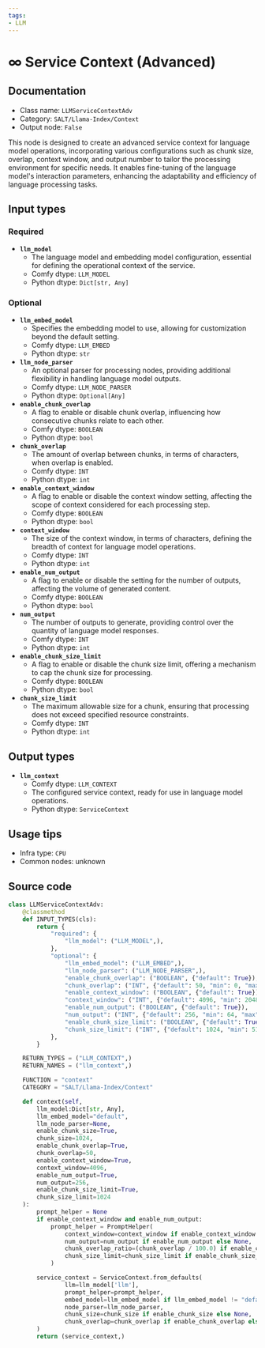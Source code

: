 ```yaml
---
tags:
- LLM
---
```


# ∞ Service Context (Advanced)
## Documentation
- Class name: `LLMServiceContextAdv`
- Category: `SALT/Llama-Index/Context`
- Output node: `False`

This node is designed to create an advanced service context for language model operations, incorporating various configurations such as chunk size, overlap, context window, and output number to tailor the processing environment for specific needs. It enables fine-tuning of the language model's interaction parameters, enhancing the adaptability and efficiency of language processing tasks.
## Input types
### Required
- **`llm_model`**
    - The language model and embedding model configuration, essential for defining the operational context of the service.
    - Comfy dtype: `LLM_MODEL`
    - Python dtype: `Dict[str, Any]`
### Optional
- **`llm_embed_model`**
    - Specifies the embedding model to use, allowing for customization beyond the default setting.
    - Comfy dtype: `LLM_EMBED`
    - Python dtype: `str`
- **`llm_node_parser`**
    - An optional parser for processing nodes, providing additional flexibility in handling language model outputs.
    - Comfy dtype: `LLM_NODE_PARSER`
    - Python dtype: `Optional[Any]`
- **`enable_chunk_overlap`**
    - A flag to enable or disable chunk overlap, influencing how consecutive chunks relate to each other.
    - Comfy dtype: `BOOLEAN`
    - Python dtype: `bool`
- **`chunk_overlap`**
    - The amount of overlap between chunks, in terms of characters, when overlap is enabled.
    - Comfy dtype: `INT`
    - Python dtype: `int`
- **`enable_context_window`**
    - A flag to enable or disable the context window setting, affecting the scope of context considered for each processing step.
    - Comfy dtype: `BOOLEAN`
    - Python dtype: `bool`
- **`context_window`**
    - The size of the context window, in terms of characters, defining the breadth of context for language model operations.
    - Comfy dtype: `INT`
    - Python dtype: `int`
- **`enable_num_output`**
    - A flag to enable or disable the setting for the number of outputs, affecting the volume of generated content.
    - Comfy dtype: `BOOLEAN`
    - Python dtype: `bool`
- **`num_output`**
    - The number of outputs to generate, providing control over the quantity of language model responses.
    - Comfy dtype: `INT`
    - Python dtype: `int`
- **`enable_chunk_size_limit`**
    - A flag to enable or disable the chunk size limit, offering a mechanism to cap the chunk size for processing.
    - Comfy dtype: `BOOLEAN`
    - Python dtype: `bool`
- **`chunk_size_limit`**
    - The maximum allowable size for a chunk, ensuring that processing does not exceed specified resource constraints.
    - Comfy dtype: `INT`
    - Python dtype: `int`
## Output types
- **`llm_context`**
    - Comfy dtype: `LLM_CONTEXT`
    - The configured service context, ready for use in language model operations.
    - Python dtype: `ServiceContext`
## Usage tips
- Infra type: `CPU`
- Common nodes: unknown


## Source code
```python
class LLMServiceContextAdv:
    @classmethod
    def INPUT_TYPES(cls):
        return {
            "required": {
                "llm_model": ("LLM_MODEL",),
            },
            "optional": {
                "llm_embed_model": ("LLM_EMBED",),
                "llm_node_parser": ("LLM_NODE_PARSER",),
                "enable_chunk_overlap": ("BOOLEAN", {"default": True}),
                "chunk_overlap": ("INT", {"default": 50, "min": 0, "max": 100}),
                "enable_context_window": ("BOOLEAN", {"default": True}),
                "context_window": ("INT", {"default": 4096, "min": 2048, "max": 8192}),
                "enable_num_output": ("BOOLEAN", {"default": True}),
                "num_output": ("INT", {"default": 256, "min": 64, "max": 1024}),
                "enable_chunk_size_limit": ("BOOLEAN", {"default": True}),
                "chunk_size_limit": ("INT", {"default": 1024, "min": 512, "max": 2048}),
            },
        }

    RETURN_TYPES = ("LLM_CONTEXT",)
    RETURN_NAMES = ("llm_context",)

    FUNCTION = "context"
    CATEGORY = "SALT/Llama-Index/Context"

    def context(self, 
        llm_model:Dict[str, Any], 
        llm_embed_model="default", 
        llm_node_parser=None, 
        enable_chunk_size=True, 
        chunk_size=1024, 
        enable_chunk_overlap=True,
        chunk_overlap=50, 
        enable_context_window=True, 
        context_window=4096, 
        enable_num_output=True,
        num_output=256, 
        enable_chunk_size_limit=True,
        chunk_size_limit=1024
    ):
        prompt_helper = None
        if enable_context_window and enable_num_output:
            prompt_helper = PromptHelper(
                context_window=context_window if enable_context_window else None,
                num_output=num_output if enable_num_output else None,
                chunk_overlap_ratio=(chunk_overlap / 100.0) if enable_chunk_overlap else None,
                chunk_size_limit=chunk_size_limit if enable_chunk_size_limit else None,
            )

        service_context = ServiceContext.from_defaults(
                llm=llm_model['llm'],
                prompt_helper=prompt_helper,
                embed_model=llm_embed_model if llm_embed_model != "default" else None,
                node_parser=llm_node_parser,
                chunk_size=chunk_size if enable_chunk_size else None,
                chunk_overlap=chunk_overlap if enable_chunk_overlap else None,
        )
        return (service_context,)

```
